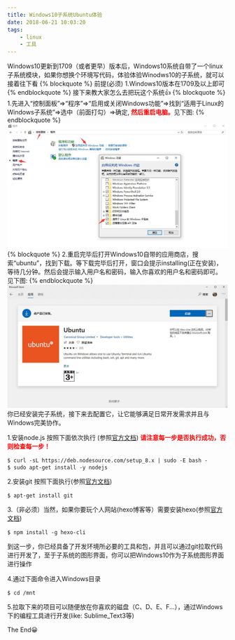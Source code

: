 ```yaml
---
title: Windows10子系统Ubuntu体验
date: 2018-06-21 10:03:20
tags:
	- linux
	- 工具
---
```

Windows10更新到1709（或者更早）版本后，Windows10系统自带了一个linux子系统模块，如果你想换个环境写代码，体验体验Winodws10的子系统，就可以接着往下看
{% blockquote %}
前提(必须)
1.Windows10版本在1709及以上即可
{% endblockquote %}
接下来教大家怎么去把玩这个系统👍
{% blockquote %}
1.先进入“控制面板”=>“程序”=>“启用或关闭Windows功能”=>找到“适用于Linux的Windows子系统”=>选中（前面打勾）=>确定, <b style="color: red">然后重启电脑。</b>见下图:
{% endblockquote %}
![](/images/linux_windows10_config.jpg)
{% blockquote %}
2.重启完毕后打开Windows10自带的应用商店，搜索“ubuntu”，找到下载。等下载完毕后打开，窗口会提示installing(正在安装)，等待几分钟。然后会提示输入用户名和密码，输入你喜欢的用户名和密码即可。 见下图:
{% endblockquote %}
![](/images/linux_windows10_unubtu.jpg)
你已经安装完子系统，接下来去配置它，让它能够满足日常开发需求并且与Windows完美协作。

1.安装node.js 按照下面依次执行 (参照[官方文档](https://github.com/nodesource/distributions/blob/master/README.md#installation-instructions))  <b style="color: red">请注意每一步是否执行成功，否则检查每一步！</b>
```shell
$ curl -sL https://deb.nodesource.com/setup_8.x | sudo -E bash -
$ sudo apt-get install -y nodejs
```
2.安装git 按照下面执行(参照[官方文档](https://git-scm.com/download/linux))
```shell
$ apt-get install git
```
3.（非必须）当然，如果你要玩个人网站(hexo博客等）需要安装hexo(参照[官方文档](https://hexo.io/zh-cn/docs/index.html))
```shell
$ npm install -g hexo-cli
```
到这一步，你已经具备了开发环境所必要的工具和包，并且可以通过git拉取代码进行开发了，至于子系统的图形界面，你可以把Windows10作为子系统图形界面进行操作

4.通过下面命令进入Windows目录
```shell
$ cd /mnt
```
5.拉取下来的项目可以随便放在你喜欢的磁盘（C、D、E、F...），通过Windows下的编程工具进行开发(like: Sublime_Text3等)

The End😀
